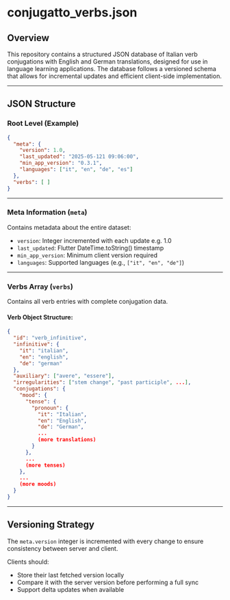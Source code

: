 # conjugatto_verbs.json

## Overview
This repository contains a structured JSON database of Italian verb conjugations with English and German translations, designed for use in language learning applications. The database follows a versioned schema that allows for incremental updates and efficient client-side implementation.

---

## JSON Structure

### Root Level (Example)

```json
{
  "meta": {
    "version": 1.0,
    "last_updated": "2025-05-121 09:06:00",
    "min_app_version": "0.3.1",
    "languages": ["it", "en", "de", "es"]
  },
  "verbs": [ ]
}
```

---

### Meta Information (`meta`)
Contains metadata about the entire dataset:

- `version`: Integer incremented with each update e.g. 1.0 
- `last_updated`: Flutter DateTime.toString() timestamp  
- `min_app_version`: Minimum client version required  
- `languages`: Supported languages (e.g., `["it", "en", "de"]`)

---

### Verbs Array (`verbs`)
Contains all verb entries with complete conjugation data.

#### Verb Object Structure:

```json
{
  "id": "verb_infinitive",
  "infinitive": {
    "it": "italian",
    "en": "english",
    "de": "german"
  },
  "auxiliary": ["avere", "essere"],
  "irregularities": ["stem change", "past participle", ...],
  "conjugations": {
    "mood": {
      "tense": {
        "pronoun": {
          "it": "Italian",
          "en": "English",
          "de": "German",
          ...
          (more translations)
        }
      },
      ...
      (more tenses)
    },
    ...
    (more moods)
  }
}
```

---

## Versioning Strategy

The `meta.version` integer is incremented with every change to ensure consistency between server and client.

Clients should:

- Store their last fetched version locally  
- Compare it with the server version before performing a full sync  
- Support delta updates when available  
